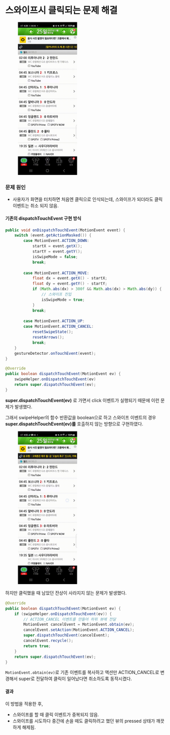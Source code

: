 # 스와이프시 클릭되는 문제 해결

<div align="left"><figure><img src="../../../.gitbook/assets/KakaoTalk_Video_2025-03-25-16-40-30.gif" alt="" width="187"><figcaption></figcaption></figure></div>

### 문제 원인

* 사용자가 화면을 터치하면 처음엔 클릭으로 인식되는데, 스와이프가 되더라도 클릭 이벤트는 취소 되지 않음.

#### 기존의 dispatchTouchEvent 구현 방식

```java
public void onDispatchTouchEvent(MotionEvent event) {
    switch (event.getActionMasked()) {
        case MotionEvent.ACTION_DOWN:
            startX = event.getX();
            startY = event.getY();
            isSwipeMode = false;
            break;

        case MotionEvent.ACTION_MOVE:
            float dx = event.getX() - startX;
            float dy = event.getY() - startY;
            if (Math.abs(dx) > 300f && Math.abs(dx) > Math.abs(dy)) {
                // 스와이프 진입
                isSwipeMode = true;
            }
            break;

        case MotionEvent.ACTION_UP:
        case MotionEvent.ACTION_CANCEL:
            resetSwipeState();
            resetArrows();
            break;
    }
    gestureDetector.onTouchEvent(event);
}
```



```java
@Override
public boolean dispatchTouchEvent(MotionEvent ev) {
    swipeHelper.onDispatchTouchEvent(ev)
    return super.dispatchTouchEvent(ev);
}
```



**super.dispatchTouchEvent(ev)** 로 가면서 click 이벤트가 실행되기 때문에 이런 문제가 발생했다.

그래서 swipeHelper의 함수 반환값을 boolean으로 하고 스와이프 이벤트의 경우 **super.dispatchTouchEvent(ev)를** 호출하지 않는 방향으로 구현하였다.



<div align="left"><figure><img src="../../../.gitbook/assets/KakaoTalk_Video_2025-03-25-16-56-38.gif" alt="" width="187"><figcaption></figcaption></figure></div>

하지만 클릭했을 때 남았던 잔상이 사라지지 않는 문제가 발생했다.

```java
@Override
public boolean dispatchTouchEvent(MotionEvent ev) {
    if (swipeHelper.onDispatchTouchEvent(ev)) {
        // ACTION_CANCEL 이벤트를 만들어 하위 뷰에 전달
        MotionEvent cancelEvent = MotionEvent.obtain(ev);
        cancelEvent.setAction(MotionEvent.ACTION_CANCEL);
        super.dispatchTouchEvent(cancelEvent);
        cancelEvent.recycle();
        return true;
    }
    return super.dispatchTouchEvent(ev);
}
```

`MotionEvent.obtain(ev)`로 기존 이벤트를 복사하고 액션만 ACTION\_CANCEL로 변경해서 super로 전달하여 클릭이 일어났다면 취소하도록 동작시켰다.

#### 결과

이 방법을 적용한 후,

* 스와이프를 할 때 클릭 이벤트가 중복되지 않음.
* 스와이프를 시도하다 중간에 손을 떼도 클릭하려고 했던 뷰의 pressed 상태가 깨끗하게 해제됨.



